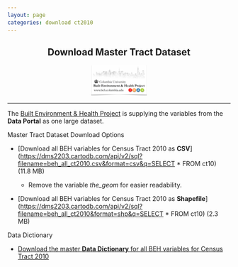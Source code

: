 ```yaml
---
layout: page
categories: download ct2010
---
```


<center>

<h2>Download Master Tract Dataset</h2>

<img src="https://raw.githubusercontent.com/beh-gis/beh-gis.github.com/master/img/beh_logo_shadow.png" alt="beh_logo" height="25%" width="25%">



</center>



---

The [Built Environment & Health Project](http://beh.columbia.edu/) is supplying the variables from the **Data Portal** as one large dataset. 

Master Tract Dataset Download Options

* [Download all BEH variables for Census Tract 2010 as **CSV**](https://dms2203.cartodb.com/api/v2/sql?filename=beh_all_ct2010.csv&format=csv&q=SELECT * FROM ct10) (11.8 MB)
	
	* Remove the variable *the_geom* for easier readability.  

<!--REMOVE the_geom somehow--> 

* [Download all BEH variables for Census Tract 2010 as **Shapefile**](https://dms2203.cartodb.com/api/v2/sql?filename=beh_all_ct2010&format=shp&q=SELECT * FROM ct10) (2.3 MB)

Data Dictionary

* [Download the master **Data Dictionary** for all BEH variables for Census Tract 2010](../../../data/dictionary/master.html)

